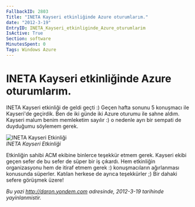 ```yaml
---
FallbackID: 2803
Title: "INETA Kayseri etkinliğinde Azure oturumlarım."
date: "2012-3-19"
EntryID: INETA_Kayseri_etkinliginde_Azure_oturumlarim
IsActive: True
Section: software
MinutesSpent: 0
Tags: Windows Azure
---
```

# INETA Kayseri etkinliğinde Azure oturumlarım.
INETA Kayseri etkinliği de geldi geçti :) Geçen hafta sonunu 5 konuşmacı
ile Kayseri'de geçirdik. Ben de iki günde iki Azure oturumu ile sahne
aldım. Kayseri malum benim memleketim sayılır :) o nedenle ayrı bir
sempati de duyduğumu söylemem gerek.

![INETA Kayseri
Etkinliği](media/INETA_Kayseri_etkinliginde_Azure_oturumlarim/DSC_2692.jpg)\
*INETA Kayseri Etkinliği*

Etkinliğin sahibi ACM ekibine binlerce teşekkür etmem gerek. Kayseri
ekibi geçen sefer de bu sefer de süper bir iş çıkardı. Hem etkinliğin
organizasyonu hem de itiraf etmem gerek :) konuşmacıların ağırlanması
konusunda süperler. Katılan herkese de ayrıca teşekkürler ;) Bir dahaki
sefere görüşmek üzere!



*Bu yazi http://daron.yondem.com adresinde, 2012-3-19 tarihinde yayinlanmistir.*
